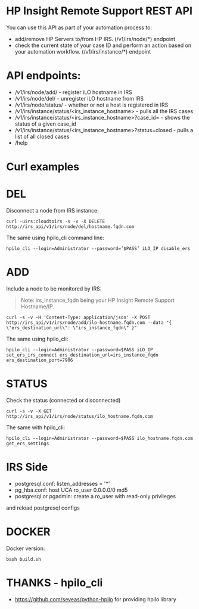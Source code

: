# HP Insight Remote Support REST API


You can use this API as part of your automation process to:
- add/remove HP Servers to/from HP IRS. (/v1/irs/node/*) endpoint
- check the current state of your case ID and perform an action based on your automation workflow. (/v1/irs/instance/*) endpoint

# API endpoints:

* /v1/irs/node/add/<hostname> - register iLO hostname in IRS
* /v1/irs/node/del/<hostname> - unregister iLO hostname from IRS
* /v1/irs/node/status/<hostname> - whether or not a host is registered in IRS
* /v1/irs/instance/status/<irs_instance_hostname> - pulls all the IRS cases
* /v1/irs/instance/status/<irs_instance_hostname>?case_id=<id> - shows the status of a given case_id
* /v1/irs/instance/status/<irs_instance_hostname>?status=closed - pulls a list of all closed cases
* /help


# Curl examples

# DEL
Disconnect a node from IRS instance:

```
curl -uirs:cloudtoirs -s -v -X DELETE http://irs_api/v1/irs/node/del/hostname.fqdn.com
```

The same using hpilo_cli command line:
```
hpilo_cli --login=Administrator --password=’$PASS’ iLO_IP disable_ers
```

# ADD
Include a node to be monitored by IRS:
> Note: irs_instance_fqdn being your HP Insight Remote Support Hostname/IP.

```
curl -s -v -H 'Content-Type: application/json' -X POST http://irs_api/v1/irs/node/add/ilo-hostname.fqdn.com --data "{ \"ers_destination_url\": \"irs_instance_fqdn\" }"
```

The same using hpilo_cli:
```
hpilo_cli --login=Administrator --password=$PASS iLO_IP set_ers_irs_connect ers_destination_url=irs_instance_fqdn ers_destination_port=7906
```

# STATUS
Check the status (connected or disconnected)
```
curl -s -v -X GET http://irs_api/v1/irs/node/status/ilo_hostname.fqdn.com
```

The same with hpilo_cli:
```
hpilo_cli --login=Administrator --password=$PASS ilo_hostname.fqdn.com get_ers_settings
```

# IRS Side
- postgresql.conf: listen_addresses = '*'
- pg_hba.conf: host UCA ro_user 0.0.0.0/0 md5
- postgresql or pgadmin: create a ro_user with read-only privileges

and reload postgresql configs

# DOCKER

Docker version:

```
bash build.sh
```

# THANKS - hpilo_cli
- https://github.com/seveas/python-hpilo for providing hpilo library
